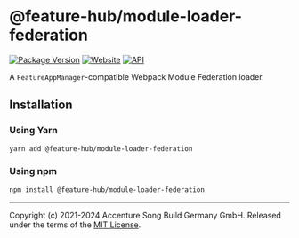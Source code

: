 # @feature-hub/module-loader-federation

[![Package Version][package-badge]][package-npm]
[![Website][website-badge]][website] [![API][api-badge]][api]

A `FeatureAppManager`-compatible Webpack Module Federation loader.

## Installation

### Using Yarn

```sh
yarn add @feature-hub/module-loader-federation
```

### Using npm

```sh
npm install @feature-hub/module-loader-federation
```

---

Copyright (c) 2021-2024 Accenture Song Build Germany GmbH. Released under the
terms of the [MIT License][license].

[api]: https://feature-hub.io/@feature-hub/module-loader-federation/
[api-badge]:
  https://img.shields.io/badge/API-%40feature--hub%2Fmodule--loader--federation-%23ea3458.svg
[license]: https://github.com/feature-hub/feature-hub/blob/main/LICENSE
[package-badge]:
  https://img.shields.io/npm/v/@feature-hub/module-loader-federation.svg
[package-npm]:
  https://www.npmjs.com/package/@feature-hub/module-loader-federation
[website]: https://feature-hub.io/
[website-badge]:
  https://img.shields.io/badge/Website-feature--hub.io-%23500dc5.svg
